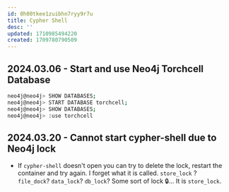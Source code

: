```yaml
---
id: 0h00tkee1zuibhn7ryy9r7u
title: Cypher Shell
desc: ''
updated: 1710985494220
created: 1709780790509
---
```


## 2024.03.06 - Start and use Neo4j Torchcell Database

```bash
neo4j@neo4j> SHOW DATABASES;
neo4j@neo4j> START DATABASE torchcell;
neo4j@neo4j> SHOW DATABASES;
neo4j@neo4j> :use torchcell
```

## 2024.03.20 - Cannot start cypher-shell due to Neo4j lock

- If `cypher-shell` doesn't open you can try to delete the lock, restart the container and try again. I forget what it is called. `store_lock` ? `file_dock`? `data_lock`? `db_lock`? Some sort of lock 🔒... It is `store_lock`.

